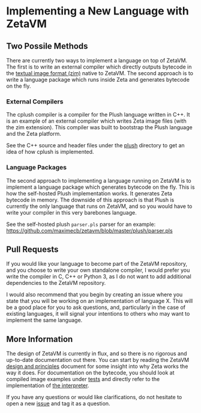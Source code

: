 # Implementing a New Language with ZetaVM

## Two Possile Methods

There are currently two ways to implement a language on top of ZetaVM. The
first is to write an external compiler which directly outputs bytecode
in the [textual image format (zim)](../tests/vm/ex_image.zim) native to ZetaVM.
The second approach is to write a language package which runs inside Zeta and
generates bytecode on the fly.

### External Compilers

The cplush compiler is
a compiler for the Plush language written in C++. It is an example of an
external compiler which writes Zeta image files (with the zim extension).
This compiler was built to bootstrap the Plush language and the Zeta platform.

See the C++ source and header files under the [plush](../plush) directory
to get an idea of how cplush is implemented.

### Language Packages

The second approach to implementing a language running on ZetaVM is to
implement a language package which generates bytecode on the fly. This is how
the self-hosted Plush implementation works. It generates Zeta bytecode in memory. The downside of this approach is that Plush is
currently the only language that runs on ZetaVM, and so you would have to
write your compiler in this very barebones language.

See the self-hosted plush `parser.pls` parser for an example:
https://github.com/maximecb/zetavm/blob/master/plush/parser.pls

## Pull Requests

If you would like your language to become part of the ZetaVM repository, and
you choose to write your own standalone compiler, I would prefer you write the
compiler in C, C++ or Python 3, as I do not want to add additional dependencies
to the ZetaVM repository.

I would also recommend that you begin by creating an issue where you state
that you will be working on an implementation of language X. This will be a
good place for you to ask questions, and, particularly in the case of existing
languages, it will signal your intentions to others who may want to implement
the same language.

## More Information

The design of ZetaVM is currently in flux, and so there is no rigorous and
up-to-date documentation out there. You can start by
reading the ZetaVM [design and principles](design.md) document for some insight
into why Zeta works the way it does. For documentation on the bytecode, you
should look at compiled image examples under [tests](../tests) and directly
refer to the implementation of [the interpreter](../vm/interp.cpp).

If you have any questions or would like clarifications, do not hesitate
to open a new [issue](https://github.com/maximecb/zetavm/issues) and tag
it as a question.
